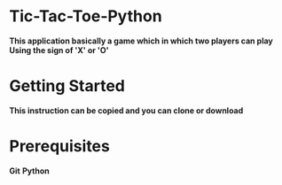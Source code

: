 # Tic-Tac-Toe-Python
**This application basically a game which in which two players can play**
**Using the sign of 'X' or 'O'**
# Getting Started
**This instruction can be copied and you can clone or download** 
# Prerequisites
**Git**
**Python**

